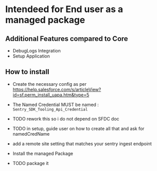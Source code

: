 # Intendeed for End user as a managed package

## Additional Features compared to Core

- DebugLogs Integration
- Setup Application

## How to install

- Create the necessary config as per https://help.salesforce.com/s/articleView?id=sf.perm_install_uapa.htm&type=5
- The Named Credential MUST be named : `Sentry_SDK_Tooling_Api_Credential`
- TODO rework this so i do not depend on SFDC doc
- TODO in setup, guide user on how to create all that and ask for namedCredName

- add a remote site setting that matches your sentry ingest endpoint

- Install the managed Package
- TODO package it
